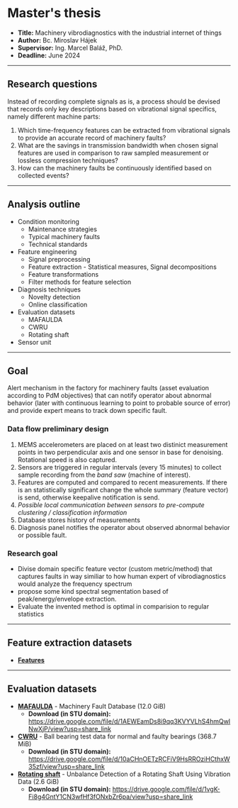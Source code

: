 # Master's thesis
- **Title:** Machinery vibrodiagnostics with the industrial internet of things
- **Author:** Bc. Miroslav Hájek
- **Supervisor:** Ing. Marcel Baláž, PhD.
- **Deadline:** June 2024


___
## Research questions
Instead of recording complete signals as is, a process should be devised that records
only key descriptions based on vibrational signal specifics, namely different machine
parts:

1. Which time-frequency features can be extracted from vibrational signals to provide an accurate record of machinery faults?
2. What are the savings in transmission bandwidth when chosen signal features
are used in comparison to raw sampled measurement or lossless compression
techniques?
3. How can the machinery faults be continuously identified based on collected
events?

___
## Analysis outline
- Condition monitoring
	+ Maintenance strategies
	+ Typical machinery faults
	+ Technical standards
- Feature engineering
	+ Signal preprocessing
	+ Feature extraction - Statistical measures, Signal decompositions
	+ Feature transformations
	+ Filter methods for feature selection
- Diagnosis techniques
	+ Novelty detection
	+ Online classification
- Evaluation datasets
	+ MAFAULDA
	+ CWRU
	+ Rotating shaft
- Sensor unit

___
## Goal
Alert mechanism in the factory for machinery faults (asset evaluation according to PdM objectives) that can notify operator about abnormal behavior (later with continuous learning to point to probable source of error) and provide expert means to track down specific fault.

### Data flow preliminary design
1. MEMS accelerometers are placed on at least two distinict measurement points in two perpendicular axis and one sensor in base for denoising. Rotational speed is also captured.
2.  Sensors are triggered in regular intervals (every 15 minutes) to collect sample recording from the *band saw* (machine of interest).
3. Features are computed and compared to recent measurements. If there is an statistically significant change the whole summary (feature vector) is send, otherwise keepalive notification is send.
4. *Possible local communication between sensors to pre-compute clustering / classification information*
5. Database stores history of measurements
6. Diagnosis panel notifies the operator about observed abnormal behavior or possible fault.

### Research goal
- Divise domain specific feature vector (custom metric/method) that captures faults
in way similiar to how human expert of vibrodiagnostics would analyze the frequency spectrum
- propose some kind spectral segmentation based of peak/energy/envelope extraction.
- Evaluate the invented method is optimal in comparision to regular statistics

---
## Feature extraction datasets
- [**Features**](https://drive.google.com/drive/folders/19PlPF5jPp-z7-0l0es14bSgUsELUx3BR?usp=sharing)

____
## Evaluation datasets
- [**MAFAULDA**](https://www02.smt.ufrj.br/~offshore/mfs/page_01.html) - Machinery Fault Database (12.0 GiB)
	+ **Download (in STU domain):** https://drive.google.com/file/d/1AEWEamDs8i9qq3KVYVLhS4hmQwINwXjP/view?usp=share_link
- [**CWRU**](https://engineering.case.edu/bearingdatacenter) - Ball bearing test data for normal and faulty bearings (368.7 MiB)
	- **Download (in STU domain):** https://drive.google.com/file/d/10aCHnOETzRCFiV9HsRROziHCthxW35zf/view?usp=share_link
- [**Rotating shaft**](https://www.kaggle.com/datasets/jishnukoliyadan/vibration-analysis-on-rotating-shaft) - Unbalance Detection of a Rotating Shaft Using Vibration Data (2.6 GiB)
	+ **Download (in STU domain):** https://drive.google.com/file/d/1vgK-Fi8g4GntY1CN3wfHf3fONxbZr6pa/view?usp=share_link

